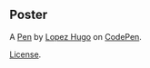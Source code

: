 Poster
------


A [Pen](https://codepen.io/hugolpz/pen/BpLPQb) by [Lopez Hugo](http://codepen.io/hugolpz) on [CodePen](http://codepen.io/).

[License](https://codepen.io/hugolpz/pen/BpLPQb/license).